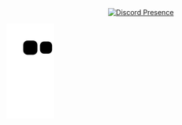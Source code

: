 ㅤㅤㅤㅤㅤㅤㅤㅤㅤㅤㅤㅤㅤㅤㅤㅤ[![Discord Presence](https://lanyard.cnrad.dev/api/1088862120990490684)](https://discord.com/users/1088862120990490684idleMessage=:stillasleep?)



<img align="center" src="https://github.com/rafaballerini/rafaballerini/blob/output/github-contribution-grid-snake.svg" alt="Snook hehe"/>
